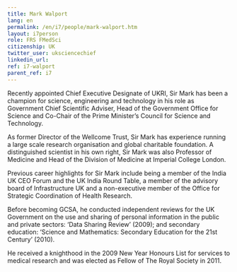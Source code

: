 ```yaml
---
title: Mark Walport
lang: en
permalink: /en/i7/people/mark-walport.htm
layout: i7person
role: FRS FMedSci
citizenship: UK
twitter_user: uksciencechief
linkedin_url:
ref: i7-walport
parent_ref: i7
---
```

Recently appointed Chief Executive Designate of UKRI, Sir Mark has been a champion for science, engineering and technology in his role as Government Chief Scientific Adviser, Head of the Government Office for Science and Co-Chair of the Prime Minister’s Council for Science and Technology.

As former Director of the Wellcome Trust, Sir Mark has experience running a large scale research organisation and global charitable foundation. A distinguished scientist in his own right, Sir Mark was also Professor of Medicine and Head of the Division of Medicine at Imperial College London.

Previous career highlights for Sir Mark include being a member of the India UK CEO Forum and the UK India Round Table, a member of the advisory board of Infrastructure UK and a non-executive member of the Office for Strategic Coordination of Health Research.

Before becoming GCSA, he conducted independent reviews for the UK Government on the use and sharing of personal information in the public and private sectors: ‘Data Sharing Review’ (2009); and secondary education: ‘Science and Mathematics: Secondary Education for the 21st Century’ (2010).

He received a knighthood in the 2009 New Year Honours List for services to medical research and was elected as Fellow of The Royal Society in 2011.
